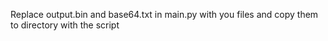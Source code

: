 Replace output.bin and base64.txt in main.py with you files and copy them to directory with the script 